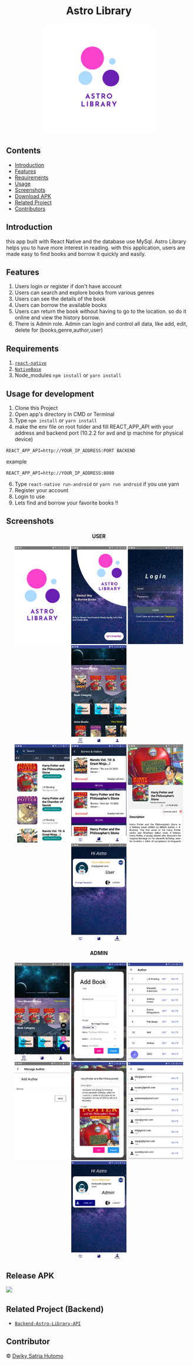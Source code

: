 <h1 align="center">Astro Library</h1>
<p align="center">
  <img width="300" src="./image/astrolibrary.png"/>
</p>

## Contents

- [Introduction](#introduction)
- [Features](#features)
- [Requirements](#requirements)
- [Usage](#usage-for-development)
- [Screenshots](#screenshots)
- [Download APK](#release-apk)
- [Related Project](#related-project-backend)
- [Contributors](#contributor)

## Introduction
this app built with React Native and the database use MySql. Astro Library helps you to have more interest in reading. with this application, users are made easy to find books and borrow it quickly and easily.

## Features
1. Users login or register if don't have account
2. Users can search and explore books from various genres
3. Users can see the details of the book
4. Users can borrow the available books
5. Users can return the book without having to go to the location. so do it online and view the history borrow.
6. There is Admin role. Admin can login and control all data, like add, edit, delete for (books,genre,author,user)



## Requirements

1. [`react-native`](https://facebook.github.io/react-native/docs/getting-started)
2. [`NativeBase`](https://nativebase.io/) 
2. Node_modules `npm install` or `yarn install`


## Usage for development

1. Clone this Project 
2. Open app's directory in CMD or Terminal
3. Type `npm install` or `yarn install`
4. make the env file on root folder and fill REACT_APP_API with your address and backend port (10.2.2 for avd and ip machine for physical device)
```
REACT_APP_API=http://YOUR_IP_ADDRESS:PORT BACKEND  

```

example
```
REACT_APP_API=http://YOUR_IP_ADDRESS:8080  

```
6. Type `react-native run-android` or `yarn run android` if you use yarn
7. Register your account
8. Login to use
9. Lets find and borrow your favorite books !!


 
## Screenshots
<div align="center">
  <h4>USER</h4>
  </div>
  
<div align="center">
  <img width="150" src="./src/assets/screenshot/user/Screenshot_20200630-180807_Astro Library.jpg">
  <img width="150" src="./src/assets/screenshot/user/Screenshot_20200630-180811_Astro Library.jpg">
  <img width="150" src="./src/assets/screenshot/user/Screenshot_20200630-180821_Astro Library.jpg">
  <img width="150" src="./src/assets/screenshot/user/Screenshot_20200630-181951_Astro Library.jpg">

</div>
<div align="center">
    <img width="150" src="./src/assets/screenshot/user/Screenshot_20200630-181039_Astro Library.jpg">
    <img width="150" src="./src/assets/screenshot/user/Screenshot_20200630-181027_Astro Library.jpg">
    <img width="150" src="./src/assets/screenshot/user/Screenshot_20200630-181001_Astro Library.jpg">
    <img width="150" src="./src/assets/screenshot/user/Screenshot_20200630-181009_Astro Library.jpg">
    
</div>
<div align="center">
  <h4>ADMIN</h4>
  </div>
  
<div align="center">
  <img width="150" src="./src/assets/screenshot/admin/Screenshot_20200630-182055_Astro Library.jpg">
  <img width="150" src="./src/assets/screenshot/admin/Screenshot_20200630-182222_Astro Library.jpg">
  <img width="150" src="./src/assets/screenshot/admin/Screenshot_20200630-182237_Astro Library.jpg">

</div>
<div align="center">
    <img width="150" src="./src/assets/screenshot/admin/Screenshot_20200630-204829_Astro Library.jpg">
    <img width="150" src="./src/assets/screenshot/admin/Screenshot_20200630-182318_Astro Library.jpg">
    <img width="150" src="./src/assets/screenshot/admin/Screenshot_20200630-182347_Astro Library.jpg">
    <img width="150" src="./src/assets/screenshot/admin/Screenshot_20200630-182331_Astro Library.jpg">
</div>

## Release APK
<a href="https://drive.google.com/file/d/1YqAIfSCUkXewbln-CFBukvzfRdtfmrPg/view?usp=sharing">
  <img src="https://img.shields.io/badge/Download%20on%20the-Google%20Drive-blue.svg?style=popout&logo=google-drive"/>
</a>

## Related Project (Backend)
* [`Backend-Astro-Library-API`](https://github.com/dwikysahut/Backend-Astro-Library-API)


## Contributor
© [Dwiky Satria Hutomo](https://github.com/dwikysahut 'Dwiky Satria Hutomo')